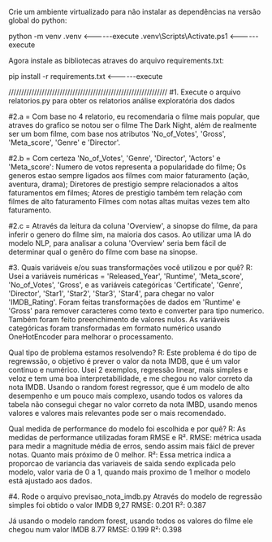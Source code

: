 Crie um ambiente virtualizado para não instalar as dependências na versão global do python:

python -m venv .venv <------execute
.venv\Scripts\Activate.ps1 <------execute

Agora instale as bibliotecas atraves do arquivo requirements.txt:

pip install -r requirements.txt <------execute

//////////////////////////////////////////////////////////////
#1. Execute o arquivo relatorios.py para obter os relatorios análise exploratória dos dados

#2.a = Com base no 4 relatorio, eu recomendaria o filme mais popular, que atraves do grafico se notou ser o filme The Dark Night, além de realmente ser um bom filme, com base nos atributos 'No_of_Votes', 'Gross', 'Meta_score', 'Genre' e 'Director'.

#2.b = Com certeza 'No_of_Votes', 'Genre', 'Director', 'Actors' e 'Meta_score':
Numero de votos representa a popularidade do filme;
Os generos estao sempre ligados aos filmes com maior faturamento (ação, aventura, drama);
Diretores de prestigio sempre relacionados a altos faturamentos em filmes;
Atores de prestigio também tem relação com filmes de alto faturamento
Filmes com notas altas muitas vezes tem alto faturamento.

#2.c = Através da leitura da coluna 'Overview', a sinopse do filme, da para inferir o genero do filme sim, na maioria dos casos. Ao utilizar uma IA do modelo NLP, para analisar a coluna 'Overview' seria bem fácil de determinar qual o genêro do filme com base na sinopse.

#3. Quais variáveis e/ou suas transformações você utilizou e por quê?
R: Usei a variáveis numéricas = 'Released_Year', 'Runtime', 'Meta_score', 'No_of_Votes', 'Gross', e as variáveis categóricas 'Certificate', 'Genre', 'Director', 'Star1', 'Star2', 'Star3', 'Star4', para chegar no valor 'IMDB_Rating'. 
Foram feitas transformações de dados em 'Runtime' e 'Gross' para remover caracteres como texto e converter para tipo numerico. Também foram feito preenchimento de valores nulos. As variáveis categóricas foram transformadas em formato numérico usando OneHotEncoder para melhorar o processamento.

Qual tipo de problema estamos resolvendo?
R: Este problema é do tipo de regrewssão, o objetivo é prever o valor da nota IMDB, que é um valor continuo e numérico.
Usei 2 exemplos, regressão linear, mais simples e veloz e tem uma boa interpretabilidade, e me chegou no valor correto da nota IMDB. Usando o random forest regressor, que é um modelo de alto desempenho e um pouco mais complexo, usando todos os valores da tabela não consegui chegar no valor correto da nota IMBD, usando menos valores e valores mais relevantes pode ser o mais recomendado.

Qual medida de performance do modelo foi escolhida e por quê?
R: As medidas de performance utilizadas foram RMSE e R². RMSE: métrica usada para medir a magnitude média de erros, sendo assim mais fáicl de prever notas. Quanto mais próximo de 0 melhor. R²: Essa metrica indica a proporcao de variancia das variaveis de saida sendo explicada pelo modelo, valor varia de 0 a 1, quando mais proximo de 1 melhor o modelo está ajustado aos dados.

#4. Rode o arquivo previsao_nota_imdb.py
Através do modelo de regressão simples foi obtido o valor IMDB 9,27 RMSE: 0.201 R²: 0.387

Já usando o modelo random forest, usando todos os valores do filme ele chegou num valor 
IMDB 8.77 RMSE: 0.199 R²: 0.398



